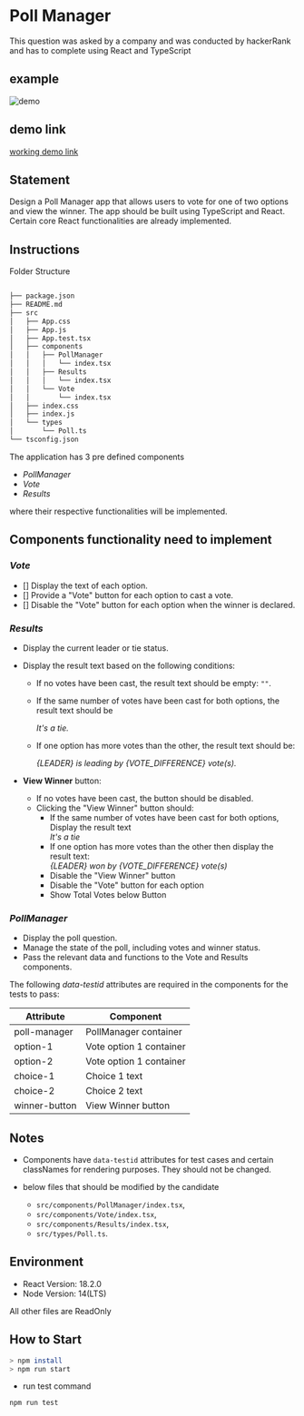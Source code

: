 # Poll Manager

This question was asked by a company and was conducted by hackerRank and has to complete using React and TypeScript


## example 
![demo][demo]

## demo link

[working demo link][work]

## Statement

Design a Poll Manager app that allows users to vote for one of two options and view the winner. The app should be built using TypeScript and React. Certain core React functionalities are already implemented.

## Instructions

Folder Structure

```bash

├── package.json
├── README.md
├── src
│   ├── App.css
│   ├── App.js
│   ├── App.test.tsx
│   ├── components
│   │   ├── PollManager
│   │   │   └── index.tsx
│   │   ├── Results
│   │   │   └── index.tsx
│   │   └── Vote
│   │       └── index.tsx
│   ├── index.css
│   ├── index.js
│   └── types
│       └── Poll.ts
└── tsconfig.json


```

The application has 3 pre defined components

- _PollManager_
- _Vote_
- _Results_

where their respective functionalities will be implemented.

## Components functionality need to implement

### _Vote_

- [] Display the text of each option.  
- [] Provide a "Vote" button for each option to cast a vote.  
- [] Disable the "Vote" button for each option when the winner is declared.

### _Results_

- Display the current leader or tie status.
- Display the result text based on the following conditions:
  - If no votes have been cast, the result text should be empty: `""`.
  - If the same number of votes have been cast for both options, the result text should be

    _It's a tie._

  - If one option has more votes than the other, the result text should be:

      _{LEADER} is leading by {VOTE_DIFFERENCE} vote(s)._


- **View Winner** button:
  - If no votes have been cast, the button should be disabled.
  - Clicking the "View Winner" button should:
    - If the same number of votes have been cast for both options, Display the result text   
      _It's a tie_
    - If one option has more votes than the other then display the result text:  
      _{LEADER} won by {VOTE_DIFFERENCE} vote(s)_
    - Disable the "View Winner" button
    - Disable the "Vote" button for each option
    - Show Total Votes below Button

### _PollManager_

- Display the poll question.
- Manage the state of the poll, including votes and winner status.
- Pass the relevant data and functions to the Vote and Results components.

The following _data-testid_ attributes are required in the components for the tests to pass:

| **Attribute**         | **Component**             |
|-----------------------|---------------------------|
| poll-manager          | PollManager container     |
| option-1              | Vote option 1 container   |
| option-2              | Vote option 1 container   |
| choice-1              | Choice 1 text             |
| choice-2              | Choice 2 text             |
| winner-button         | View Winner button        |

## Notes

- Components have `data-testid` attributes for test cases and certain classNames for rendering purposes. They should not be changed.
- below files that should be modified by the candidate

  - `src/components/PollManager/index.tsx`,
  - `src/components/Vote/index.tsx`,
  - `src/components/Results/index.tsx`,
  - `src/types/Poll.ts`.

## Environment

- React Version: 18.2.0
- Node Version: 14(LTS)

All other files are ReadOnly

## How to Start

```bash
> npm install
> npm run start
```

- run test command

```bash
npm run test
```

<!-- References -->

[demo]: https://hrcdn.net/s3_pub/istreet-assets/ZGfwyhx572_EkNCGzMRkbA/poll-manager.gif  
[work]: https://mh3xdg-8000.csb.app
